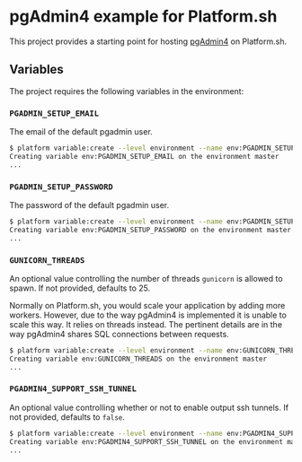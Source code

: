 # pgAdmin4 example for Platform.sh

This project provides a starting point for hosting [pgAdmin4](https://github.com/postgres/pgadmin4) on Platform.sh.

## Variables

The project requires the following variables in the environment:

### `PGADMIN_SETUP_EMAIL`

The email of the default pgadmin user.

```sh
$ platform variable:create --level environment --name env:PGADMIN_SETUP_EMAIL --value brandon@leblanc.codes --no-wait --yes
Creating variable env:PGADMIN_SETUP_EMAIL on the environment master
...
```

### `PGADMIN_SETUP_PASSWORD`

The password of the default pgadmin user.

```sh
$ platform variable:create --level environment --name env:PGADMIN_SETUP_PASSWORD --value AezMm7U9sAfULzq --sensitive=true --no-wait --yes
Creating variable env:PGADMIN_SETUP_PASSWORD on the environment master
...
```

### `GUNICORN_THREADS`

An optional value controlling the number of threads `gunicorn` is allowed to spawn. If not provided, defaults to 25.

Normally on Platform.sh, you would scale your application by adding more workers. However, due to the way pgAdmin4 is implemented it is unable to scale this way. It relies on threads instead. The pertinent details are in the way pgAdmin4 shares SQL connections between requests.

```sh
$ platform variable:create --level environment --name env:GUNICORN_THREADS --value 50 --no-wait --yes
Creating variable env:GUNICORN_THREADS on the environment master
...
```

### `PGADMIN4_SUPPORT_SSH_TUNNEL`

An optional value controlling whether or not to enable output ssh tunnels. If not provided, defaults to `false`.

```sh
$ platform variable:create --level environment --name env:PGADMIN4_SUPPORT_SSH_TUNNEL --value true --no-wait --yes
Creating variable env:PGADMIN4_SUPPORT_SSH_TUNNEL on the environment master
...
```
